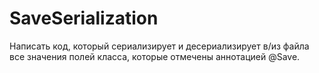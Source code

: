 # SaveSerialization
Написать код, который сериализирует и десериализирует в/из файла все значения полей
класса, которые отмечены аннотацией @Save.
